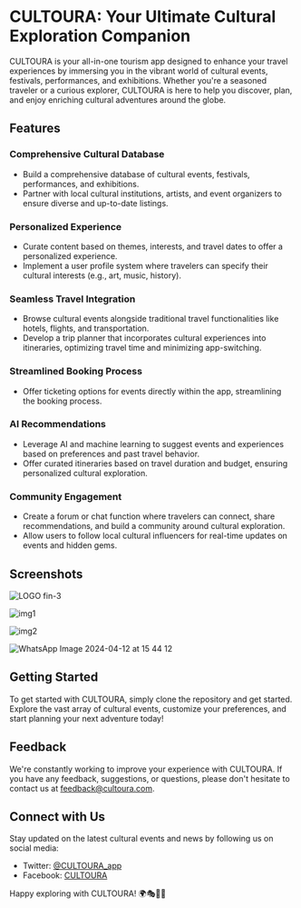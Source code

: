 # CULTOURA: Your Ultimate Cultural Exploration Companion

CULTOURA is your all-in-one tourism app designed to enhance your travel experiences by immersing you in the vibrant world of cultural events, festivals, performances, and exhibitions. Whether you're a seasoned traveler or a curious explorer, CULTOURA is here to help you discover, plan, and enjoy enriching cultural adventures around the globe.

## Features

### Comprehensive Cultural Database
- Build a comprehensive database of cultural events, festivals, performances, and exhibitions.
- Partner with local cultural institutions, artists, and event organizers to ensure diverse and up-to-date listings.

### Personalized Experience
- Curate content based on themes, interests, and travel dates to offer a personalized experience.
- Implement a user profile system where travelers can specify their cultural interests (e.g., art, music, history).

### Seamless Travel Integration
- Browse cultural events alongside traditional travel functionalities like hotels, flights, and transportation.
- Develop a trip planner that incorporates cultural experiences into itineraries, optimizing travel time and minimizing app-switching.

### Streamlined Booking Process
- Offer ticketing options for events directly within the app, streamlining the booking process.

### AI Recommendations
- Leverage AI and machine learning to suggest events and experiences based on preferences and past travel behavior.
- Offer curated itineraries based on travel duration and budget, ensuring personalized cultural exploration.

### Community Engagement
- Create a forum or chat function where travelers can connect, share recommendations, and build a community around cultural exploration.
- Allow users to follow local cultural influencers for real-time updates on events and hidden gems.

## Screenshots

![LOGO fin-3](https://github.com/bhrigutayal/TourismApp/assets/123312515/642885fe-a87d-4c0d-8aaf-f2ae2aa2d6a8)

![img1](https://github.com/bhrigutayal/TourismApp/assets/123312515/e624b4bc-4ca6-4ae7-afe7-9fb8522752e5)

![img2](https://github.com/bhrigutayal/TourismApp/assets/123312515/0665758c-6c2a-45ec-a508-2fcd58873f8b)

![WhatsApp Image 2024-04-12 at 15 44 12](https://github.com/bhrigutayal/TourismApp/assets/118829367/038f4864-e2e2-4839-a4f9-fc9474c5343d)



## Getting Started

To get started with CULTOURA, simply clone the repository and get started. Explore the vast array of cultural events, customize your preferences, and start planning your next adventure today!

## Feedback

We're constantly working to improve your experience with CULTOURA. If you have any feedback, suggestions, or questions, please don't hesitate to contact us at [feedback@cultoura.com](mailto:feedback@cultoura.com).

## Connect with Us

Stay updated on the latest cultural events and news by following us on social media:
- Twitter: [@CULTOURA_app](https://twitter.com/CULTOURA_app)
- Facebook: [CULTOURA](https://www.facebook.com/CULTOURA)

Happy exploring with CULTOURA! 🌍🎭🎨🎶
